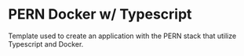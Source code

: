 # PERN Docker w/ Typescript

Template used to create an application with the PERN stack that utilize Typescript and Docker.